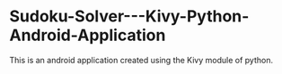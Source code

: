 # Sudoku-Solver---Kivy-Python-Android-Application
This is an android application created using the Kivy module of python. 
